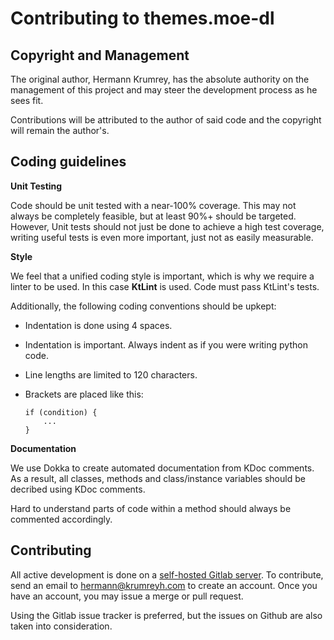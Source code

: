 # Contributing to themes.moe-dl

## Copyright and Management

The original author, Hermann Krumrey, has the absolute authority on the management
of this project and may steer the development process as he sees fit.

Contributions will be attributed to the author of said code and the copyright will
remain the author's.

## Coding guidelines

**Unit Testing**

Code should be unit tested with a near-100% coverage. This may not always be completely
feasible, but at least 90%+ should be targeted. However, Unit tests should not just be
done to achieve a high test coverage, writing useful tests is even more important,
just not as easily measurable.

**Style**

We feel that a unified coding style is important, which is why we require a linter to
be used. In this case **KtLint** is used. Code must pass KtLint's tests.

Additionally, the following coding conventions should be upkept:

* Indentation is done using 4 spaces.
* Indentation is important. Always indent as if you were writing python code.
* Line lengths are limited to 120 characters.
* Brackets are placed like this:

      if (condition) {
          ...
      }

**Documentation**

We use Dokka to create automated documentation from KDoc comments. As a result, all
classes, methods and class/instance variables should be decribed using KDoc comments.

Hard to understand parts of code within a method should always be commented
accordingly.

## Contributing

All active development is done on a [self-hosted Gitlab server](https://gitlab.namibsun.net).
To contribute, send an email to hermann@krumreyh.com to create an account. Once you have an
account, you may issue a merge or pull request.

Using the Gitlab issue tracker is preferred, but the issues on Github are also
taken into consideration.
